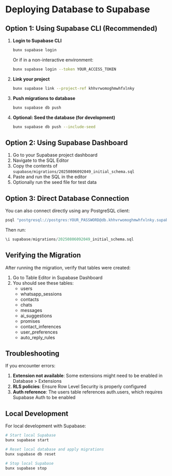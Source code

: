 # Deploying Database to Supabase

## Option 1: Using Supabase CLI (Recommended)

1. **Login to Supabase CLI**
   ```bash
   bunx supabase login
   ```
   Or if in a non-interactive environment:
   ```bash
   bunx supabase login --token YOUR_ACCESS_TOKEN
   ```

2. **Link your project**
   ```bash
   bunx supabase link --project-ref khhvrwomoghmwhfxlnky
   ```

3. **Push migrations to database**
   ```bash
   bunx supabase db push
   ```

4. **Optional: Seed the database (for development)**
   ```bash
   bunx supabase db push --include-seed
   ```

## Option 2: Using Supabase Dashboard

1. Go to your Supabase project dashboard
2. Navigate to the SQL Editor
3. Copy the contents of `supabase/migrations/20250806092049_initial_schema.sql`
4. Paste and run the SQL in the editor
5. Optionally run the seed file for test data

## Option 3: Direct Database Connection

You can also connect directly using any PostgreSQL client:

```bash
psql "postgresql://postgres:YOUR_PASSWORD@db.khhvrwomoghmwhfxlnky.supabase.co:5432/postgres"
```

Then run:
```sql
\i supabase/migrations/20250806092049_initial_schema.sql
```

## Verifying the Migration

After running the migration, verify that tables were created:

1. Go to Table Editor in Supabase Dashboard
2. You should see these tables:
   - users
   - whatsapp_sessions
   - contacts
   - chats
   - messages
   - ai_suggestions
   - promises
   - contact_inferences
   - user_preferences
   - auto_reply_rules

## Troubleshooting

If you encounter errors:

1. **Extension not available**: Some extensions might need to be enabled in Database > Extensions
2. **RLS policies**: Ensure Row Level Security is properly configured
3. **Auth reference**: The users table references auth.users, which requires Supabase Auth to be enabled

## Local Development

For local development with Supabase:

```bash
# Start local Supabase
bunx supabase start

# Reset local database and apply migrations
bunx supabase db reset

# Stop local Supabase
bunx supabase stop
```